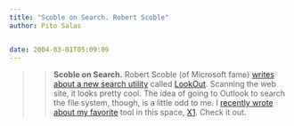 ```yaml
---
title: "Scoble on Search. Robert Scoble"
author: Pito Salas


date: 2004-03-01T05:09:09
---
```



>>

>> **Scoble on Search.** Robert Scoble (of Microsoft fame) [writes about a new
search utility](<http://radio.weblogs.com/0001011/2004/02/29.html#a6730>)
called [LookOut](<http://www.lookoutsoft.com/>). Scanning the web site, it
looks pretty cool. The idea of going to Outlook to search the file system,
though, is a little odd to me. I [recently wrote about my
favorite](</2004/02/24.html#a173>) tool in this space,
[X1](<http://www.x1.com/>). Check it out.


